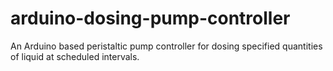 # arduino-dosing-pump-controller
An Arduino based peristaltic pump controller for dosing specified quantities of liquid at scheduled intervals.
